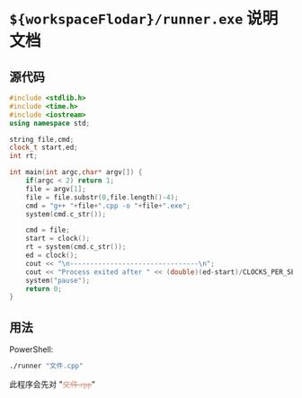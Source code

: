 # `${workspaceFlodar}/runner.exe` 说明文档

## 源代码
```c++
#include <stdlib.h>
#include <time.h>
#include <iostream>
using namespace std;

string file,cmd;
clock_t start,ed;
int rt;

int main(int argc,char* argv[]) {
    if(argc < 2) return 1;
    file = argv[1];
    file = file.substr(0,file.length()-4);
    cmd = "g++ "+file+".cpp -o "+file+".exe";
    system(cmd.c_str());

    cmd = file;
    start = clock();
    rt = system(cmd.c_str());
    ed = clock();
    cout << "\n--------------------------------\n";
    cout << "Process exited after " << (double)(ed-start)/CLOCKS_PER_SEC << " seconds with return value " << rt << "\n";
    system("pause");
    return 0;
}
```

## 用法
PowerShell:
```bash
./runner "文件.cpp"
```

此程序会先对 "<font color="#CE9178" face="宋体"><s>文件.cpp</s></font>"